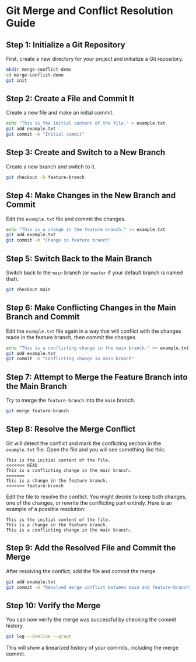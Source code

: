 # Git Merge and Conflict Resolution Guide

## Step 1: Initialize a Git Repository

First, create a new directory for your project and initialize a Git repository.

```bash
mkdir merge-conflict-demo
cd merge-conflict-demo
git init
```

## Step 2: Create a File and Commit It

Create a new file and make an initial commit.

```bash
echo "This is the initial content of the file." > example.txt
git add example.txt
git commit -m "Initial commit"
```

## Step 3: Create and Switch to a New Branch

Create a new branch and switch to it.

```bash
git checkout -b feature-branch
```

## Step 4: Make Changes in the New Branch and Commit

Edit the `example.txt` file and commit the changes.

```bash
echo "This is a change in the feature branch." >> example.txt
git add example.txt
git commit -m "Change in feature branch"
```

## Step 5: Switch Back to the Main Branch

Switch back to the `main` branch (or `master` if your default branch is named that).

```bash
git checkout main
```

## Step 6: Make Conflicting Changes in the Main Branch and Commit

Edit the `example.txt` file again in a way that will conflict with the changes made in the feature branch, then commit the changes.

```bash
echo "This is a conflicting change in the main branch." >> example.txt
git add example.txt
git commit -m "Conflicting change in main branch"
```

## Step 7: Attempt to Merge the Feature Branch into the Main Branch

Try to merge the `feature-branch` into the `main` branch.

```bash
git merge feature-branch
```

## Step 8: Resolve the Merge Conflict

Git will detect the conflict and mark the conflicting section in the `example.txt` file. Open the file and you will see something like this:

```plaintext
This is the initial content of the file.
<<<<<<< HEAD
This is a conflicting change in the main branch.
=======
This is a change in the feature branch.
>>>>>>> feature-branch
```

Edit the file to resolve the conflict. You might decide to keep both changes, one of the changes, or rewrite the conflicting part entirely. Here is an example of a possible resolution:

```plaintext
This is the initial content of the file.
This is a change in the feature branch.
This is a conflicting change in the main branch.
```

## Step 9: Add the Resolved File and Commit the Merge

After resolving the conflict, add the file and commit the merge.

```bash
git add example.txt
git commit -m "Resolved merge conflict between main and feature-branch"
```

## Step 10: Verify the Merge

You can now verify the merge was successful by checking the commit history.

```bash
git log --oneline --graph
```

This will show a linearized history of your commits, including the merge commit.